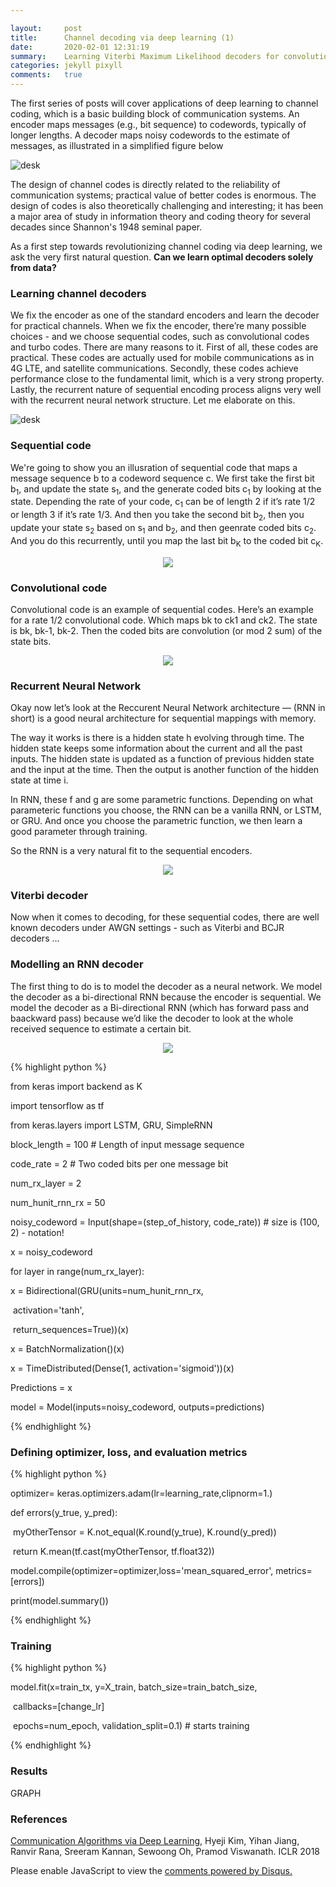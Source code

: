 ```yaml
---

layout:     post
title:      Channel decoding via deep learning (1)
date:       2020-02-01 12:31:19
summary:    Learning Viterbi Maximum Likelihood decoders for convolutional codes
categories: jekyll pixyll
comments:   true
---
```




The first series of posts will cover applications of deep learning to channel coding, which is a basic building block of communication systems. An encoder maps messages (e.g., bit sequence) to codewords, typically of longer lengths. A decoder maps noisy codewords to the estimate of messages, as illustrated in a simplified figure below 

![desk](https://hyejikim1.github.io/images/commsystem.png)

The design of channel codes is directly related to the reliability of communication systems; practical value of better codes is enormous. The design of codes is also theoretically challenging and interesting; it has been a major area of study in information theory and coding theory for several decades since Shannon's 1948 seminal paper. 



As a first step towards revolutionizing channel coding via deep learning, we ask the very first natural question. **Can we learn optimal decoders solely from data?**



### Learning channel decoders



We fix the encoder as one of the standard encoders and learn the decoder for practical channels. When we fix the encoder, there’re many possible choices - and we choose sequential codes, such as convolutional codes and turbo codes. There are many reasons to it. First of all, these codes are practical. These codes are actually used for mobile communications as in 4G LTE, and satellite communications. Secondly, these codes achieve performance close to the fundamental limit, which is a very strong property. Lastly, the recurrent nature of sequential encoding process aligns very well with the recurrent neural network structure. Let me elaborate on this. 

![desk](https://deepcomm.github.io/images/learndec.png)



### Sequential code

We're going to show you an illusration of sequential code that maps a message sequence b to a codeword sequence c. We first take the first bit b<sub>1</sub>, and update the state s<sub>1</sub>, and the generate coded bits c<sub>1</sub> by looking at the state. Depending the rate of your code, c<sub>1</sub> can be of length 2 if it’s rate 1/2 or length 3 if it’s rate 1/3. And then you take the second bit b<sub>2</sub>, then you update your state s<sub>2</sub> based on s<sub>1</sub> and b<sub>2</sub>, and then geenrate coded bits c<sub>2</sub>. And you do this recurrently, until you map the last bit b<sub>K</sub> to the coded bit c<sub>K</sub>. 



<center><img src="https://hyejikim1.github.io/images/seqcode.png"></center>



### Convolutional code 

Convolutional code is an example of sequential codes. Here’s an example for a rate 1/2 convolutional code. Which maps bk to ck1 and ck2. The state is bk, bk-1, bk-2. Then the coded bits are convolution (or mod 2 sum) of the state bits. 



<center><img src="https://hyejikim1.github.io/images/convcode.png"></center>



### Recurrent Neural Network



Okay now let’s look at the Reccurent Neural Network architecture — (RNN in short) is a good neural architecture for sequential mappings with memory. 

The way it works is there is a hidden state h evolving through time. The hidden state keeps some information about the current and all the past inputs. The hidden state is updated as a function of previous hidden state and the input at the time. Then the output is another function of the hidden state at time i. 

In RNN, these f and g are some parametric functions. Depending on what parameteric functions you choose, the RNN can be a vanilla RNN, or LSTM, or GRU. And once you choose the parametric function, we then learn a good parameter through training.

So the RNN is a very natural fit to the sequential encoders. 

<center><img src="https://hyejikim1.github.io/images/RNN.png"></center>

### Viterbi decoder

Now when it comes to decoding, for these sequential codes, there are well known decoders under AWGN settings - such as Viterbi and BCJR decoders … 

### Modelling an RNN decoder 

The first thing to do is to model the decoder as a neural network. We model the decoder as a bi-directional RNN because the encoder is sequential. We model the decoder as a Bi-directional RNN (which has forward pass and baackward pass) because we’d like the decoder to look at the whole received sequence to estimate a certain bit. 



<center><img src="https://hyejikim1.github.io/images/twolayerbiGRUDec.png"></center>



{% highlight python %}

from keras import backend as K

import tensorflow as tf

from keras.layers import LSTM, GRU, SimpleRNN



block_length = 100 # Length of input message sequence  

code_rate = 2 # Two coded bits per one message bit

num_rx_layer = 2

num_hunit_rnn_rx = 50

noisy_codeword = Input(shape=(step_of_history, code_rate)) # size is (100, 2) - notation! 

x = noisy_codeword

for layer in range(num_rx_layer):

   x = Bidirectional(GRU(units=num_hunit_rnn_rx, 

​          activation='tanh',

​          return_sequences=True))(x)

   x = BatchNormalization()(x)

x = TimeDistributed(Dense(1, activation='sigmoid'))(x)

Predictions = x

model = Model(inputs=noisy_codeword, outputs=predictions)

{% endhighlight %}



### Defining optimizer, loss, and evaluation metrics 



{% highlight python %}

optimizer= keras.optimizers.adam(lr=learning_rate,clipnorm=1.)



def errors(y_true, y_pred):

​    myOtherTensor = K.not_equal(K.round(y_true), K.round(y_pred))

​    return K.mean(tf.cast(myOtherTensor, tf.float32))



model.compile(optimizer=optimizer,loss='mean_squared_error', metrics=[errors])

print(model.summary())

{% endhighlight %}



### Training 

{% highlight python %}

model.fit(x=train_tx, y=X_train, batch_size=train_batch_size,

​          callbacks=[change_lr]

​          epochs=num_epoch, validation_split=0.1)  # starts training

{% endhighlight %}



### Results 



GRAPH 



### References 

[Communication Algorithms via Deep Learning](https://openreview.net/pdf?id=ryazCMbR-), Hyeji Kim, Yihan Jiang, Ranvir Rana, Sreeram Kannan, Sewoong Oh, Pramod Viswanath. ICLR 2018 





<div id="disqus_thread"></div>
<script>

/**
*  RECOMMENDED CONFIGURATION VARIABLES: EDIT AND UNCOMMENT THE SECTION BELOW TO INSERT DYNAMIC VALUES FROM YOUR PLATFORM OR CMS.
*  LEARN WHY DEFINING THESE VARIABLES IS IMPORTANT: https://disqus.com/admin/universalcode/#configuration-variables*/
/*
var disqus_config = function () {
this.page.url = PAGE_URL;  // Replace PAGE_URL with your page's canonical URL variable
this.page.identifier = PAGE_IDENTIFIER; // Replace PAGE_IDENTIFIER with your page's unique identifier variable
};
*/
(function() { // DON'T EDIT BELOW THIS LINE
var d = document, s = d.createElement('script');
s.src = 'https://hyejikim1-github-io.disqus.com/embed.js';
s.setAttribute('data-timestamp', +new Date());
(d.head || d.body).appendChild(s);
})();
</script>
<noscript>Please enable JavaScript to view the <a href="https://disqus.com/?ref_noscript">comments powered by Disqus.</a></noscript>



<!---

There is a significant amount of subtle, yet precisely calibrated, styling to ensure
that your content is emphasized while still looking aesthetically pleasing.

All links are easy to [locate and discern](https://hyejikim1.github.io/), yet don't detract from the [harmony
of a paragraph](#). The _same_ goes for italics and __bold__ elements. Even the the strikeout
works if <del>for some reason you need to update your post</del>. For consistency's sake,
<ins>The same goes for insertions</ins>, of course.

### Code, with syntax highlighting



Here's an example of some ruby code with line anchors.

{% highlight ruby lineanchors %}
# The most awesome of classes
class Awesome < ActiveRecord::Base
  include EvenMoreAwesome

  validates_presence_of :something
  validates :email, email_format: true

  def initialize(email, name = nil)
    self.email = email
    self.name = name
    self.favorite_number = 12
    puts 'created awesomeness'
  end

  def email_format
    email =~ /\S+@\S+\.\S+/
  end
end
{% endhighlight %}

Here's some CSS:

{% highlight css %}
.foobar {
  /* Named colors rule */
  color: tomato;
}
{% endhighlight %}

Here's some JavaScript:

{% highlight js %}
var isPresent = require('is-present')

module.exports = function doStuff(things) {
  if (isPresent(things)) {
    doOtherStuff(things)
  }
}
{% endhighlight %}

Here's some HTML:

{% highlight html %}
<div class="m0 p0 bg-blue white">
  <h3 class="h1">Hello, world!</h3>
</div>
{% endhighlight %}

# Headings!

They're responsive, and well-proportioned (in `padding`, `line-height`, `margin`, and `font-size`).
They also heavily rely on the awesome utility, [BASSCSS](http://www.basscss.com/).

##### They draw the perfect amount of attention

This allows your content to have the proper informational and contextual hierarchy. Yay.

### There are lists, too

  * Apples
  * Oranges
  * Potatoes
  * Milk

  1. Mow the lawn
  2. Feed the dog
  3. Dance

### Images look great, too

![desk](https://cloud.githubusercontent.com/assets/1424573/3378137/abac6d7c-fbe6-11e3-8e09-55745b6a8176.png)

_![desk](https://cloud.githubusercontent.com/assets/1424573/3378137/abac6d7c-fbe6-11e3-8e09-55745b6a8176.png)_


### There are also pretty colors

Also the result of [BASSCSS](http://www.basscss.com/), you can <span class="bg-dark-gray white">highlight</span> certain components
of a <span class="red">post</span> <span class="mid-gray">with</span> <span class="green">CSS</span> <span class="orange">classes</span>.

I don't recommend using blue, though. It looks like a <span class="blue">link</span>.

### Footnotes!

Markdown footnotes are supported, and they look great! Simply put e.g. `[^1]` where you want the footnote to appear,[^1] and then add
the reference at the end of your markdown.

### Stylish blockquotes included

You can use the markdown quote syntax, `>` for simple quotes.

> Lorem ipsum dolor sit amet, consectetur adipiscing elit. Suspendisse quis porta mauris.

However, you need to inject html if you'd like a citation footer. I will be working on a way to
hopefully sidestep this inconvenience.

<blockquote>
  <p>
    Perfection is achieved, not when there is nothing more to add, but when there is nothing left to take away.
  </p>
  <footer><cite title="Antoine de Saint-Exupéry">Antoine de Saint-Exupéry</cite></footer>
</blockquote>


### Tables

Tables represent tabular data and can be built using markdown syntax.  They are rendered responsively in Pixyll for a variety of screen widths.

Here's a simple example of a table:

| Quantity | Description |     Price |
|----------+-------------+----------:|
|        2 |      Orange |     $0.99 |
|        1 |   Pineapple |     $2.99 |
|        4 |      Banana |     $0.39 |
|==========|=============|===========|
|          |   **Total** | **$6.14** |

A table must have a body of one or more rows, but can optionally also have a header or footer.

The cells in a column, including the header row cell, can either be aligned:

- left,
- right or
- center.

Most inline text formatting is available in table cells, block-level formatting are not.

|----------------+----------------------+------------------------+----------------------------------|
| Default header | Left header          |     Center header      |                     Right header |
|----------------|:---------------------|:----------------------:|---------------------------------:|
| Default        | Left                 |        Center          |                            Right |
| *Italic*       | **Bold**             |   ***Bold italic***    |                      `monospace` |
| [link text](#) | ```code```           |     ~~Strikeout~~      |              <ins>Insertion<ins> |
| line<br/>break | "Smart quotes"       | <mark>highlight</mark> | <span class="green">green</span> |
| Footnote[^2]   | <sub>subscript</sub> | <sup>superscript</sup> |     <span class="red">red</span> |
|================+======================+========================+==================================+
| Footer row                                                                                        |
|----------------+----------------------+------------------------+----------------------------------|

### There's more being added all the time

Checkout the [Github repository](https://github.com/johnotander/pixyll) to request,
or add, features.

Happy writing.

---

[^1]: Important information that may distract from the main text can go in footnotes.

[^2]: Footnotes will work in tables since they're just links.



-->
